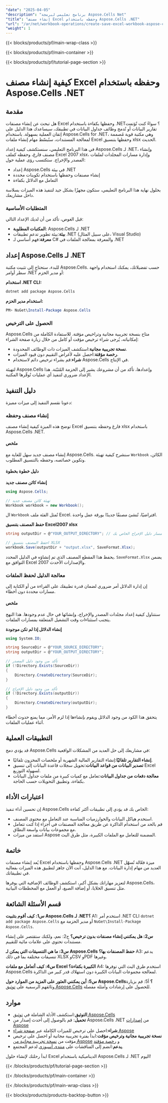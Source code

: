 ```yaml
---
"date": "2025-04-05"
"description": "برنامج تعليمي لبرمجة Aspose.Cells Net"
"title": "إنشاء مصنف Excel وحفظه باستخدام Aspose.Cells .NET"
"url": "/ar/net/workbook-operations/create-save-excel-workbook-aspose-cells-dotnet/"
"weight": 1
---
```


{{< blocks/products/pf/main-wrap-class >}}

{{< blocks/products/pf/main-container >}}

{{< blocks/products/pf/tutorial-page-section >}}


# كيفية إنشاء مصنف Excel وحفظه باستخدام Aspose.Cells .NET

## مقدمة

هل تبحث عن إنشاء مصنفات Excel وحفظها بكفاءة باستخدام .NET؟ سواءً كنت تُؤتمت تقارير البيانات أو تُدمج وظائف جداول البيانات في تطبيقك، سيساعدك هذا الدليل على إتقان العملية بسهولة. باستخدام Aspose.Cells for .NET، وهي مكتبة قوية مُصممة لمعالجة المستندات، ستُبسّط مهام إنشاء ملفات Excel وحفظها بتنسيق xlsx الحديث.

في هذا البرنامج التعليمي، سنستكشف كيفية إعداد Aspose.Cells لـ .NET، وإنشاء مصنف فارغ، وحفظه كملف Excel 2007 xlsx، وإدارة مسارات المجلدات لملفات المصدر والإخراج. ستكتسب رؤى عملية حول:

- إعداد Aspose.Cells في بيئة .NET
- إنشاء مصنفات وحفظها باستخدام تكوينات محددة
- التعامل مع الدلائل بكفاءة

بحلول نهاية هذا البرنامج التعليمي، ستكون مجهزًا بشكل جيد لتنفيذ هذه الميزات بسلاسة داخل مشاريعك.

### المتطلبات الأساسية

قبل الغوص، تأكد من أن لديك الإعداد التالي:

- **المكتبات المطلوبة**: Aspose.Cells لـ .NET
- **بيئة**:بيئة تطوير تدعم تطبيقات .NET (على سبيل المثال، Visual Studio)
- **معرفة**:فهم أساسي لـ C# والمعرفة بمعالجة الملفات في .NET

## إعداد Aspose.Cells لـ .NET

للبدء، ستحتاج إلى تثبيت مكتبة Aspose.Cells. حسب تفضيلاتك، يمكنك استخدام واجهة سطر أوامر .NET أو مدير الحزم:

**استخدام .NET CLI:**
```bash
dotnet add package Aspose.Cells
```

**استخدام مدير الحزم:**
```powershell
PM> NuGet\Install-Package Aspose.Cells
```

### الحصول على الترخيص

Aspose.Cells متاح بنسخة تجريبية مجانية وتراخيص مؤقتة. للاستفادة الكاملة من إمكانياته، يُرجى شراء ترخيص مؤقت أو كامل من خلال زيارة صفحة الشراء:

- **نسخة تجريبية مجانية**:استكشف الميزات ذات الوظائف المحدودة.
- **رخصة مؤقتة**:احصل عليه لأغراض التقييم دون قيود الميزات.
- **شراء**:قم بشراء ترخيص دائم لاستخدام Aspose.Cells في الإنتاج.

لتهيئة Aspose.Cells وإعدادها، تأكد من أن مشروعك يشير إلى الحزمة المُثبّتة. هذا الإعداد ضروري لتنفيذ أي عمليات تُوفّرها المكتبة.

## دليل التنفيذ

دعونا نقسم التنفيذ إلى ميزات مميزة:

### إنشاء مصنف وحفظه

توضح هذه الميزة كيفية إنشاء مصنف Excel فارغ وحفظه بتنسيق xlsx باستخدام Aspose.Cells .NET.

#### ملخص
إنشاء مصنف جديد سهل للغاية مع Aspose.Cells. سنشرح كيفية تهيئة `Workbook` الكائن، وتكوين خصائصه، وحفظه بالتنسيق المطلوب.

#### دليل خطوة بخطوة

**إنشاء كائن مصنف جديد**

```csharp
using Aspose.Cells;

// تهيئة كائن مصنف جديد
Workbook workbook = new Workbook();
```

ال `Workbook` تُمثل الفئة ملف Excel. افتراضيًا، تُنشئ مصنفًا جديدًا بورقة عمل واحدة.

**حفظ المصنف بتنسيق Excel2007 xlsx**

```csharp
string outputDir = @"YOUR_OUTPUT_DIRECTORY"; // حدد مسار دليل الإخراج الخاص بك

// احفظ المصنف بتنسيق XLSX
workbook.Save(outputDir + "output.xlsx", SaveFormat.Xlsx);
```

يحفظ هذا المقطع المصنف الذي تم إنشاؤه في الدليل المحدد. `SaveFormat.Xlsx` يضمن التوافق مع Excel 2007 والإصدارات الأحدث.

### معالجة الدليل لحفظ الملفات

إن إدارة الدلائل أمر ضروري لضمان قدرة تطبيقك على القراءة من أو الكتابة إلى مسارات محددة دون أخطاء.

#### ملخص
سنتناول كيفية إعداد مجلدات المصدر والإخراج، وإنشائها في حال عدم وجودها. هذا النهج يتجنب استثناءات وقت التشغيل المتعلقة بمسارات الملفات.

**إنشاء الدلائل إذا لم تكن موجودة**

```csharp
using System.IO;

string SourceDir = @"YOUR_SOURCE_DIRECTORY";
string outputDir = @"YOUR_OUTPUT_DIRECTORY";

// تأكد من وجود دليل المصدر
if (!Directory.Exists(SourceDir))
{
    Directory.CreateDirectory(SourceDir);
}

// تأكد من وجود دليل الإخراج
if (!Directory.Exists(outputDir))
{
    Directory.CreateDirectory(outputDir);
}
```

يتحقق هذا الكود من وجود الدلائل ويقوم بإنشاءها إذا لزم الأمر، مما يمنع حدوث أخطاء أثناء عمليات الملفات.

## التطبيقات العملية

قد يؤدي دمج Aspose.Cells في مشاريعك إلى حل العديد من المشكلات الواقعية:

- **إنشاء التقارير تلقائيًا**:إنشاء التقارير المالية الشهرية أو ملخصات المخزون تلقائيًا.
- **تصدير البيانات من قواعد البيانات**:تحويل سجلات قاعدة البيانات إلى تنسيق Excel لسهولة التوزيع.
- **معالجة دفعات من جداول البيانات**:تعامل مع كميات كبيرة من ملفات جداول البيانات بكفاءة، وتطبيق التحويلات حسب الحاجة.

## اعتبارات الأداء

إن تحسين أداء تنفيذ Aspose.Cells الخاص بك قد يؤدي إلى تطبيقات أكثر كفاءة:

- استخدم هياكل البيانات والخوارزميات المناسبة عند التعامل مع محتوى المصنف.
- قم بالحد من استخدام الذاكرة عن طريق معالجة المصنفات في أجزاء إذا كنت تتعامل مع مجموعات بيانات واسعة النطاق.
- استفد من ميزات Aspose المضمنة للتعامل مع الملفات الكبيرة، مثل طرق البث.

## خاتمة

يُعد إنشاء مصنفات Excel وحفظها باستخدام Aspose.Cells .NET ميزة فعّالة تُسهّل العديد من مهام إدارة البيانات. مع هذا الدليل، أنت الآن جاهز لتطبيق هذه الميزات بفعالية في تطبيقاتك.

لتعزيز مهاراتك بشكل أكبر، استكشف الوظائف الإضافية التي يوفرها Aspose.Cells، مثل تنسيق الخلايا، أو إضافة الصيغ، أو العمل مع المخططات البيانية.

## قسم الأسئلة الشائعة

**س1: كيف أقوم بتثبيت Aspose.Cells لـ .NET؟**
A1: استخدم أمر .NET CLI `dotnet add package Aspose.Cells` أو مدير الحزمة مع `NuGet\Install-Package Aspose.Cells`.

**س2: هل يمكنني إنشاء مصنفات بدون ترخيص؟**
ج2: نعم، ولكنك ستقتصر على إنشاء مستندات تحتوي على علامات مائية للتقييم.

**س3: ما هي التنسيقات التي يمكن لـ Aspose.Cells حفظ المصنفات بها؟**
A3: يدعم تنسيقات مختلفة بما في ذلك XLSX وCSV وPDF وغيرها.

**س4: كيف أتعامل مع ملفات Excel الكبيرة بكفاءة؟**
A4: استخدم طرق البث التي توفرها Aspose.Cells لمعالجة مجموعات البيانات الكبيرة دون استهلاك قدر كبير من الذاكرة.

**س5: أين يمكنني العثور على المزيد من الموارد حول Aspose.Cells؟**
أ5: قم بزيارة وثائقهم الرسمية على [توثيق Aspose.Cells](https://reference.aspose.com/cells/net/) للحصول على إرشادات وأمثلة مفصلة.

## موارد

- **التوثيق**:استكشف الأدلة الشاملة في [توثيق Aspose.Cells](https://reference.aspose.com/cells/net/)
- **تحميل**: قم بالوصول إلى أحدث إصدار من Aspose.Cells .NET من [إصدارات Aspose](https://releases.aspose.com/cells/net/)
- **شراء**:احصل على ترخيص للميزات الكاملة عبر [صفحة شراء Aspose](https://purchase.aspose.com/buy)
- **نسخة تجريبية مجانية وترخيص مؤقت**:ابدأ بفترة تجريبية مجانية أو احصل على ترخيص مؤقت من [نسخة تجريبية مجانية من Aspose](https://releases.aspose.com/cells/net/) و [رخصة مؤقتة](https://purchase.aspose.com/temporary-license/)
- **يدعم**:انضم إلى المناقشات على [منتدى أسبوزي](https://forum.aspose.com/c/cells/9) لدعم المجتمع. 

ابدأ رحلتك لإنشاء حلول Excel الديناميكية باستخدام Aspose.Cells لـ .NET اليوم!

{{< /blocks/products/pf/tutorial-page-section >}}

{{< /blocks/products/pf/main-container >}}

{{< /blocks/products/pf/main-wrap-class >}}

{{< blocks/products/products-backtop-button >}}